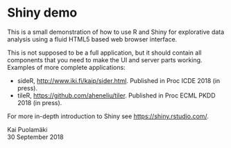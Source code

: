 # Shiny demo

This is a small demonstration of how to use R and Shiny for explorative data analysis using a fluid HTML5 based web browser interface.

This is not supposed to be a full application, but it should contain all components that you need to make the UI and server parts working. Examples of more complete applications:

* sideR, <http://www.iki.fi/kaip/sider.html>. Published in Proc ICDE 2018 (in press). 
* tileR, <https://github.com/aheneliu/tiler>. Published in Proc ECML PKDD 2018 (in press).

For more in-depth introduction to Shiny see <https://shiny.rstudio.com/>.

Kai Puolamäki  
30 September 2018
